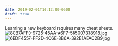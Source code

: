 ```yaml
---
date: 2019-02-01T14:12:00-0600
draft: true
---
```




Learning a new keyboard requires many cheat sheets. ![8CB7AFF0-9725-45AA-A6F7-585007338918.jpg](http://ianwhitney.micro.blog/uploads/2019/34093934fd.jpg) ![6BDF4557-FF2D-4C6E-8B6A-392E1AEAC2B9.jpg](http://ianwhitney.micro.blog/uploads/2019/91453a6dc8.jpg)



